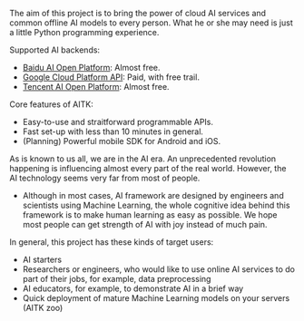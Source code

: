 The aim of this project is to bring the power of cloud AI services and
common offline AI models to every person. What he or she may need is
just a little Python programming experience.

Supported AI backends:

-   [Baidu AI Open Platform](https://ai.baidu.com): Almost free.
-   [Google Cloud Platform API](https://cloud.google.com/docs/): Paid,
    with free trail.
-   [Tencent AI Open Platform](https://ai.qq.com): Almost free.

Core features of AITK:

-   Easy-to-use and straitforward programmable APIs.
-   Fast set-up with less than 10 minutes in general.
-   (Planning) Powerful mobile SDK for Android and iOS.

As is known to us all, we are in the AI era. An unprecedented revolution
happening is influencing almost every part of the real world. However,
the AI technology seems very far from most of people.

-   Although in most cases, AI framework are designed by engineers and
    scientists using Machine Learning, the whole cognitive idea behind
    this framework is to make human learning as easy as possible. We
    hope most people can get strength of AI with joy instead of much
    pain.

In general, this project has these kinds of target users:

-   AI starters
-   Researchers or engineers, who would like to use online AI services
    to do part of their jobs, for example, data preprocessing
-   AI educators, for example, to demonstrate AI in a brief way
-   Quick deployment of mature Machine Learning models on your servers
    (AITK zoo)
